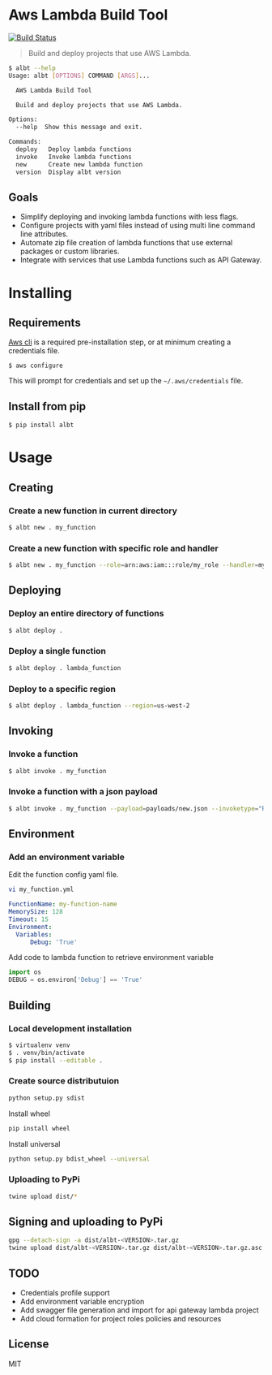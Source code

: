 # Aws Lambda Build Tool

[![Build Status](https://travis-ci.org/geothird/albt.svg?branch=master)](https://travis-ci.org/geothird/albt)

> Build and deploy projects that use AWS Lambda.

```bash
$ albt --help
Usage: albt [OPTIONS] COMMAND [ARGS]...

  AWS Lambda Build Tool

  Build and deploy projects that use AWS Lambda.

Options:
  --help  Show this message and exit.

Commands:
  deploy   Deploy lambda functions
  invoke   Invoke lambda functions
  new      Create new lambda function
  version  Display albt version
```

## Goals

- Simplify deploying and invoking lambda functions with less flags.
- Configure projects with yaml files instead of using multi line command line attributes. 
- Automate zip file creation of lambda functions that use external packages or custom libraries.
- Integrate with services that use Lambda functions such as API Gateway.

# Installing

## Requirements

[Aws cli](http://aws.amazon.com/cli/) is a required pre-installation step, or at minimum creating a credentials file.

```bashg
$ aws configure
```
This will prompt for credentials and set up the `~/.aws/credentials` file.

## Install from pip

```bash
$ pip install albt
```

# Usage

## Creating

### Create a new function in current directory

```bash
$ albt new . my_function
```

### Create a new function with specific role and handler

```bash
$ albt new . my_function --role=arn:aws:iam:::role/my_role --handler=my_handler
```


## Deploying

### Deploy an entire directory of functions

```bash
$ albt deploy .
```

### Deploy a single function

```bash
$ albt deploy . lambda_function
```

### Deploy to a specific region

```bash
$ albt deploy . lambda_function --region=us-west-2
```

## Invoking

### Invoke a function

```bash
$ albt invoke . my_function
```

### Invoke a function with a json payload

```bash
$ albt invoke . my_function --payload=payloads/new.json --invoketype="RequestResponse"
```

## Environment

### Add an environment variable

Edit the function config yaml file.

```bash
vi my_function.yml
```
```yaml
FunctionName: my-function-name
MemorySize: 128
Timeout: 15
Environment:
  Variables:
      Debug: 'True'
```

Add code to lambda function to retrieve environment variable
```python
import os
DEBUG = os.environ['Debug'] == 'True'
```

## Building

### Local development installation

```bash
$ virtualenv venv
$ . venv/bin/activate
$ pip install --editable .
```

### Create source distributuion

```bash
python setup.py sdist
```

Install wheel

```bash
pip install wheel
```

Install universal

```bash
python setup.py bdist_wheel --universal
```

### Uploading to PyPi

```bash
twine upload dist/*
```

## Signing and uploading to PyPi

```bash
gpg --detach-sign -a dist/albt-<VERSION>.tar.gz
twine upload dist/albt-<VERSION>.tar.gz dist/albt-<VERSION>.tar.gz.asc
```

## TODO

- Credentials profile support
- Add environment variable encryption
- Add swagger file generation and import for api gateway lambda project
- Add cloud formation for project roles policies and resources

## License

MIT